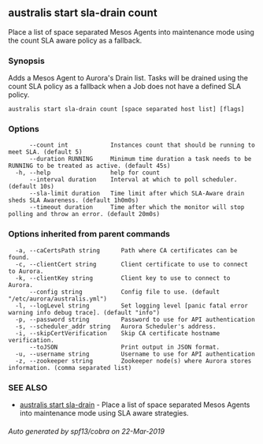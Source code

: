 ## australis start sla-drain count

Place a list of space separated Mesos Agents into maintenance mode using the count SLA aware policy as a fallback.

### Synopsis

Adds a Mesos Agent to Aurora's Drain list. Tasks will be drained using the count SLA policy as a fallback
when a Job does not have a defined SLA policy.

```
australis start sla-drain count [space separated host list] [flags]
```

### Options

```
      --count int            Instances count that should be running to meet SLA. (default 5)
      --duration RUNNING     Minimum time duration a task needs to be RUNNING to be treated as active. (default 45s)
  -h, --help                 help for count
      --interval duration    Interval at which to poll scheduler. (default 10s)
      --sla-limit duration   Time limit after which SLA-Aware drain sheds SLA Awareness. (default 1h0m0s)
      --timeout duration     Time after which the monitor will stop polling and throw an error. (default 20m0s)
```

### Options inherited from parent commands

```
  -a, --caCertsPath string      Path where CA certificates can be found.
  -c, --clientCert string       Client certificate to use to connect to Aurora.
  -k, --clientKey string        Client key to use to connect to Aurora.
      --config string           Config file to use. (default "/etc/aurora/australis.yml")
  -l, --logLevel string         Set logging level [panic fatal error warning info debug trace]. (default "info")
  -p, --password string         Password to use for API authentication
  -s, --scheduler_addr string   Aurora Scheduler's address.
  -i, --skipCertVerification    Skip CA certificate hostname verification.
      --toJSON                  Print output in JSON format.
  -u, --username string         Username to use for API authentication
  -z, --zookeeper string        Zookeeper node(s) where Aurora stores information. (comma separated list)
```

### SEE ALSO

* [australis start sla-drain](australis_start_sla-drain.md)	 - Place a list of space separated Mesos Agents into maintenance mode using SLA aware strategies.

###### Auto generated by spf13/cobra on 22-Mar-2019
